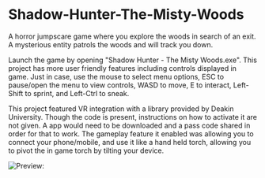 # Shadow-Hunter-The-Misty-Woods
A horror jumpscare game where you explore the woods in search of an exit. A mysterious entity patrols the woods and will track you down.

Launch the game by opening "Shadow Hunter - The Misty Woods.exe". This project has more user friendly features including controls displayed in game. Just in case, use the mouse to select menu options, ESC to pause/open the menu to view controls, WASD to move, E to interact, Left-Shift to sprint, and Left-Ctrl to sneak.

This project featured VR integration with a library provided by Deakin University. Though the code is present, instructions on how to activate it are not given. A app would need to be downloaded and a pass code shared in order for that to work. The gameplay feature it enabled was allowing you to connect your phone/mobile, and use it like a hand held torch, allowing you to pivot the in game torch by tilting your device.

![Preview:]()
